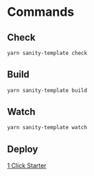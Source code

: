 # Commands

## Check

```sh
yarn sanity-template check
```

## Build

```sh
yarn sanity-template build
```

## Watch

```sh
yarn sanity-template watch
```

## Deploy

[1 Click Starter](https://sanity.io/create?template=gm3122/sanity-template-static-nextjs)
